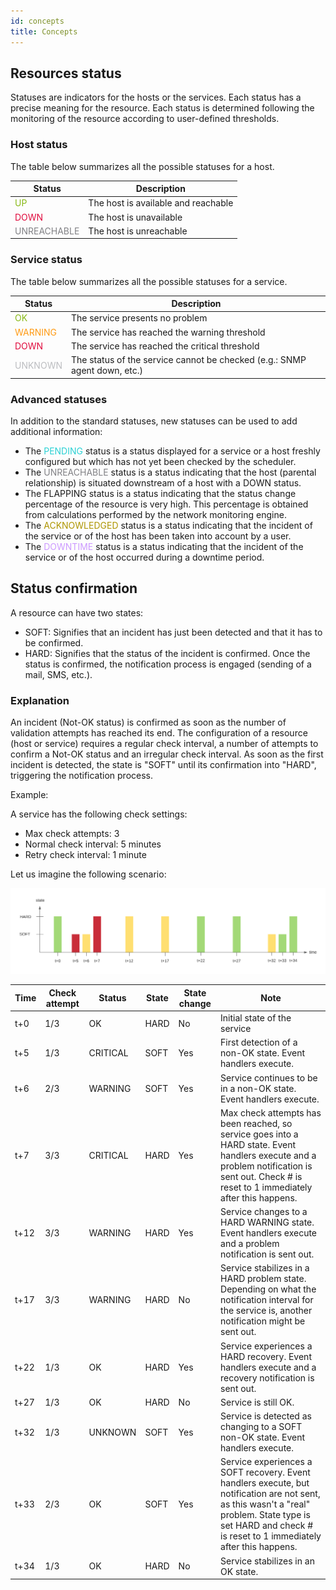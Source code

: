 ```yaml
---
id: concepts
title: Concepts
---
```


## Resources status

Statuses are indicators for the hosts or the services. Each status has a
precise meaning for the resource. Each status is determined following
the monitoring of the resource according to user-defined thresholds.

### Host status

The table below summarizes all the possible statuses for a host.

| Status                                         | Description                         |
|------------------------------------------------|-------------------------------------|
| <span style="color:#88b917">UP</span>          | The host is available and reachable |
| <span style="color:#e00b3d">DOWN</span>        | The host is unavailable             |
| <span style="color:#818185">UNREACHABLE</span> | The host is unreachable             |

### Service status

The table below summarizes all the possible statuses for a service.

| Status                                     | Description                                                               |
|--------------------------------------------|---------------------------------------------------------------------------|
| <span style="color:#88b917">OK</span>      | The service presents no problem                                           |
| <span style="color:#ff9a13">WARNING</span> | The service has reached the warning threshold                             |
| <span style="color:#e00b3d">DOWN</span>    | The service has reached the critical threshold                            |
| <span style="color:#bcbdc0">UNKNOWN</span> | The status of the service cannot be checked (e.g.: SNMP agent down, etc.) |

### Advanced statuses

In addition to the standard statuses, new statuses can be used to add
additional information:

-   The <span style="color:#2ad1d4">PENDING</span> status is a status
    displayed for a service or a host freshly configured but which has
    not yet been checked by the scheduler.
-   The <span style="color:#818185">UNREACHABLE</span> status is a
    status indicating that the host (parental relationship) is situated
    downstream of a host with a DOWN status.
-   The FLAPPING status is a status indicating that the status change
    percentage of the resource is very high. This percentage is obtained
    from calculations performed by the network monitoring engine.
-   The <span style="color:#ae9500">ACKNOWLEDGED</span> status is a
    status indicating that the incident of the service or of the host
    has been taken into account by a user.
-   The <span style="color:#cc99ff">DOWNTIME</span> status is a status
    indicating that the incident of the service or of the host occurred
    during a downtime period.

## Status confirmation

A resource can have two states:

-   SOFT: Signifies that an incident has just been detected and that it
    has to be confirmed.
-   HARD: Signifies that the status of the incident is confirmed. Once
    the status is confirmed, the notification process is engaged
    (sending of a mail, SMS, etc.).

### Explanation

An incident (Not-OK status) is confirmed as soon as the number of
validation attempts has reached its end. The configuration of a resource
(host or service) requires a regular check interval, a number of
attempts to confirm a Not-OK status and an irregular check interval. As
soon as the first incident is detected, the state is "SOFT" until its
confirmation into "HARD", triggering the notification process.

Example:

A service has the following check settings:

-   Max check attempts: 3
-   Normal check interval: 5 minutes
-   Retry check interval: 1 minute

Let us imagine the following scenario:

![image](../assets/configuration/soft_hard_states.png)

| Time | Check attempt | Status   | State | State change | Note                                                                                                                                                                                                          |
|------|---------------|----------|-------|--------------|---------------------------------------------------------------------------------------------------------------------------------------------------------------------------------------------------------------|
| t+0  | 1/3           | OK       | HARD  | No           | Initial state of the service                                                                                                                                                                                  |
| t+5  | 1/3           | CRITICAL | SOFT  | Yes          | First detection of a non-OK state. Event handlers execute.                                                                                                                                                    |
| t+6  | 2/3           | WARNING  | SOFT  | Yes          | Service continues to be in a non-OK state. Event handlers execute.                                                                                                                                            |
| t+7  | 3/3           | CRITICAL | HARD  | Yes          | Max check attempts has been reached, so service goes into a HARD state. Event handlers execute and a problem notification is sent out. Check # is reset to 1 immediately after this happens.                  |
| t+12 | 3/3           | WARNING  | HARD  | Yes          | Service changes to a HARD WARNING state. Event handlers execute and a problem notification is sent out.                                                                                                       |
| t+17 | 3/3           | WARNING  | HARD  | No           | Service stabilizes in a HARD problem state. Depending on what the notification interval for the service is, another notification might be sent out.                                                           |
| t+22 | 1/3           | OK       | HARD  | Yes          | Service experiences a HARD recovery. Event handlers execute and a recovery notification is sent out.                                                                                                          |
| t+27 | 1/3           | OK       | HARD  | No           | Service is still OK.                                                                                                                                                                                          |
| t+32 | 1/3           | UNKNOWN  | SOFT  | Yes          | Service is detected as changing to a SOFT non-OK state. Event handlers execute.                                                                                                                               |
| t+33 | 2/3           | OK       | SOFT  | Yes          | Service experiences a SOFT recovery. Event handlers execute, but notification are not sent, as this wasn't a "real" problem. State type is set HARD and check # is reset to 1 immediately after this happens. |
| t+34 | 1/3           | OK       | HARD  | No           | Service stabilizes in an OK state.                                                                                                                                                                            |